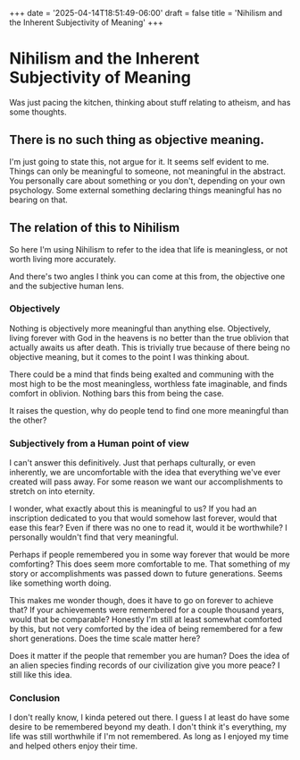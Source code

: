 +++
date = '2025-04-14T18:51:49-06:00'
draft = false
title = 'Nihilism and the Inherent Subjectivity of Meaning'
+++
# Nihilism and the Inherent Subjectivity of Meaning

Was just pacing the kitchen, thinking about stuff relating to atheism, and has some thoughts.

## There is no such thing as objective meaning.
I'm just going to state this, not argue for it.
It seems self evident to me.
Things can only be meaningful to someone, not meaningful in the abstract.
You personally care about something or you don't, depending on your own psychology.
Some external something declaring things meaningful has no bearing on that.

## The relation of this to Nihilism
So here I'm using Nihilism to refer to the idea that life is meaningless, or not worth living more accurately.

And there's two angles I think you can come at this from, the objective one and the subjective human lens.

### Objectively
Nothing is objectively more meaningful than anything else.
Objectively, living forever with God in the heavens is no better than the true oblivion that actually awaits us after death.
This is trivially true because of there being no objective meaning, but it comes to the point I was thinking about.

There could be a mind that finds being exalted and communing with the most high to be the most meaningless, worthless fate imaginable, and finds comfort in oblivion.
Nothing bars this from being the case.

It raises the question, why do people tend to find one more meaningful than the other?

### Subjectively from a Human point of view
I can't answer this definitively.
Just that perhaps culturally, or even inherently, we are uncomfortable with the idea that everything we've ever created will pass away.
For some reason we want our accomplishments to stretch on into eternity.

I wonder, what exactly about this is meaningful to us?
If you had an inscription dedicated to you that would somehow last forever, would that ease this fear?
Even if there was no one to read it, would it be worthwhile?
I personally wouldn't find that very meaningful.

Perhaps if people remembered you in some way forever that would be more comforting?
This does seem more comfortable to me.
That something of my story or accomplishments was passed down to future generations.
Seems like something worth doing.

This makes me wonder though, does it have to go on forever to achieve that?
If your achievements were remembered for a couple thousand years, would that be comparable?
Honestly I'm still at least somewhat comforted by this, but not very comforted by the idea of being remembered for a few short generations.
Does the time scale matter here?

Does it matter if the people that remember you are human?
Does the idea of an alien species finding records of our civilization give you more peace?
I still like this idea.

### Conclusion
I don't really know, I kinda petered out there.
I guess I at least do have some desire to be remembered beyond my death.
I don't think it's everything, my life was still worthwhile if I'm not remembered.
As long as I enjoyed my time and helped others enjoy their time.


